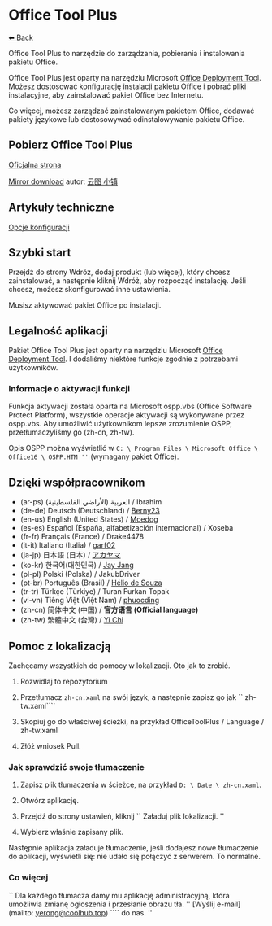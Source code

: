 ﻿# Office Tool Plus

[⬅ Back](https://github.com/YerongAI/Office-Tool)

Office Tool Plus to narzędzie do zarządzania, pobierania i instalowania pakietu Office.

Office Tool Plus jest oparty na narzędziu Microsoft [Office Deployment Tool](https://docs.microsoft.com/pl-pl/DeployOffice/overview-of-the-office-2016-deployment-tool). Możesz dostosować konfigurację instalacji pakietu Office i pobrać pliki instalacyjne, aby zainstalować pakiet Office bez Internetu.

Co więcej, możesz zarządzać zainstalowanym pakietem Office, dodawać pakiety językowe lub dostosowywać odinstalowywanie pakietu Office.

## Pobierz Office Tool Plus

[Oficjalna strona](https://otp.landian.vip/)

[Mirror download](https://delivery.yuntu.dev/office-tool/) autor: [云图 小镇](https://www.yuntu.dev/)

## Artykuły techniczne

[Opcje konfiguracji](https://docs.microsoft.com/en-us/DeployOffice/configuration-options-for-the-office-2016-deployment-tool)

## Szybki start

Przejdź do strony Wdróż, dodaj produkt (lub więcej), który chcesz zainstalować, a następnie kliknij Wdróż, aby rozpocząć instalację. Jeśli chcesz, możesz skonfigurować inne ustawienia.

Musisz aktywować pakiet Office po instalacji.

## Legalność aplikacji

Pakiet Office Tool Plus jest oparty na narzędziu Microsoft [Office Deployment Tool](https://docs.microsoft.com/pl-pl/DeployOffice/overview-of-the-office-2016-deployment-tool). I dodaliśmy niektóre funkcje zgodnie z potrzebami użytkowników.

### Informacje o aktywacji funkcji

Funkcja aktywacji została oparta na Microsoft ospp.vbs (Office Software Protect Platform), wszystkie operacje aktywacji są wykonywane przez ospp.vbs. Aby umożliwić użytkownikom lepsze zrozumienie OSPP, przetłumaczyliśmy go (zh-cn, zh-tw).

Opis OSPP można wyświetlić w ``C: \ Program Files \ Microsoft Office \ Office16 \ OSPP.HTM ''`` (wymagany pakiet Office).

## Dzięki współpracownikom

- (ar-ps) العربية (الأراضي الفلسطينية) / Ibrahim
- (de-de) Deutsch (Deutschland) / [Berny23](https://steamcommunity.com/id/Berny23)
- (en-us) English (United States) / [Moedog](https://prprpr.love)
- (es-es) Español (España, alfabetización internacional) / Xoseba
- (fr-fr) Français (France) / Drake4478
- (it-it) Italiano (Italia) / [garf02](https://github.com/garf02)
- (ja-jp) 日本語 (日本) / [アカヤマ](https://github.com/akio1321)
- (ko-kr) 한국어(대한민국) / [Jay Jang](http://www.yaeyaya.com)
- (pl-pl) Polski (Polska) / JakubDriver
- (pt-br) Português (Brasil) / [Hélio de Souza](https://tinyurl.com/hdstec)
- (tr-tr) Türkçe (Türkiye) / Turan Furkan Topak
- (vi-vn) Tiêng Việt (Việt Nam) / [phuocding](https://github.com/phuocding)
- (zh-cn) 简体中文 (中国) / **官方语言 (Official language)**
- (zh-tw) 繁體中文 (台灣) / [Yi Chi](https://www.cotpear.com)

## Pomoc z lokalizacją

Zachęcamy wszystkich do pomocy w lokalizacji. Oto jak to zrobić.

1. Rozwidlaj to repozytorium

2. Przetłumacz ``zh-cn.xaml`` na swój język, a następnie zapisz go jak `` zh-tw.xaml````

3. Skopiuj go do właściwej ścieżki, na przykład OfficeToolPlus / Language / zh-tw.xaml

4. Złóż wniosek Pull.

### Jak sprawdzić swoje tłumaczenie

1. Zapisz plik tłumaczenia w ścieżce, na przykład ``D: \ Date \ zh-cn.xaml``.

2. Otwórz aplikację.

3. Przejdź do strony ustawień, kliknij `` Załaduj plik lokalizacji. ''

4. Wybierz właśnie zapisany plik.

Następnie aplikacja załaduje tłumaczenie, jeśli dodajesz nowe tłumaczenie do aplikacji, wyświetli się: nie udało się połączyć z serwerem. To normalne.

### Co więcej

`` Dla każdego tłumacza damy mu aplikację administracyjną, która umożliwia zmianę ogłoszenia i przesłanie obrazu tła. '' [Wyślij e-mail] (mailto: yerong@coolhub.top) ```` do nas. ''
